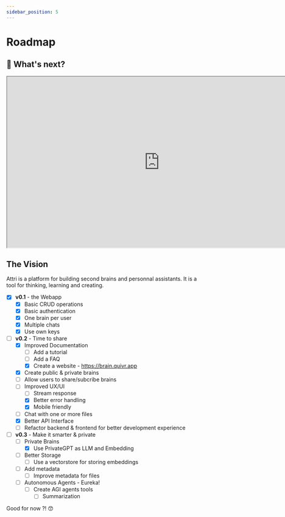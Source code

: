 ```yaml
---
sidebar_position: 5
---
```


# Roadmap

## 🚀 What's next?

<iframe  width="800" height="450" src="https://whimsical.com/embed/U1XffvPhZxXtNT5Y2ucGvg"></iframe>

## The Vision

Attri is a platform for building second brains and personnal assistants. It is a tool for thinking, learning and creating.

- [x] **v0.1** - the Webapp
  - [x] Basic CRUD operations
  - [x] Basic authentication
  - [x] One brain per user
  - [x] Multiple chats
  - [x] Use own keys
- [ ] **v0.2** - Time to share
  - [x] Improved Documentation
    - [ ] Add a tutorial
    - [ ] Add a FAQ
    - [x] Create a website - https://brain.quivr.app
  - [x] Create public & private brains
  - [ ] Allow users to share/subcribe brains
  - [ ] Improved UX/UI
    - [ ] Stream response
    - [x] Better error handling
    - [x] Mobile friendly
  - [ ] Chat with one or more files
  - [x] Better API Interface
  - [ ] Refactor backend & frontend for better development experience
- [ ] **v0.3** - Make it smarter & private
  - [ ] Private Brains
    - [x] Use PrivateGPT as LLM and Embedding
  - [ ] Better Storage
    - [ ] Use a vectorstore for storing embeddings
  - [ ] Add metadata
    - [ ] Improve metadata for files
  - [ ] Autonomous Agents - Eureka!
    - [ ] Create AGI agents tools
      - [ ] Summarization

Good for now ?! 😙
